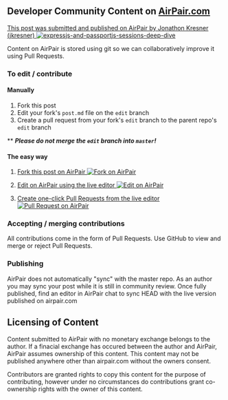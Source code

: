 ## Developer Community Content on [AirPair.com](https://www.airpair.com/)

[This post was submitted and published on AirPair by Jonathon Kresner (jkresner)
![expressjs-and-passportjs-sessions-deep-dive](https://www.airpair.com/posts/thumb/541a36c3535a850b00b05697)
](https://www.airpair.com/posts/review/541a36c3535a850b00b05697)

Content on AirPair is stored using git so we can collaboratively improve it using Pull Requests.

### To edit / contribute

#### Manually

1. Fork this post
2. Edit your fork's `post.md` file on the `edit` branch
3. Create a pull request from your fork's `edit` branch to the parent repo's `edit` branch

\*\* ***Please do not merge the `edit` branch into `master`!***
 
#### The easy way

1. [Fork this post on AirPair
![Fork on AirPair](https://airpair.github.io/posts/fork.png) 
](https://www.airpair.com/posts/fork/541a36c3535a850b00b05697)

2. [Edit on AirPair  using the live editor
![Edit on AirPair](https://airpair.github.io/posts/edit.png)
](https://www.airpair.com/posts/edit/541a36c3535a850b00b05697)

3. [Create one-click Pull Requests from the live editor
![Pull Request on AirPair](https://airpair.github.io/posts/pr.png)
](https://www.airpair.com/posts/edit/541a36c3535a850b00b05697)

### Accepting / merging contributions

All contributions come in the form of Pull Requests. Use GitHub to view and
merge or reject Pull Requests.

### Publishing

AirPair does not automatically "sync" with the master repo. As an author you may
sync your post while it is still in community review. Once fully published, find 
an editor in AirPair chat to sync HEAD with the live version published on airpair.com

## Licensing of Content

Content submitted to AirPair with no monetary exchange belongs to the author. 
If a finacial exchange has occured between the author and AirPair, AirPair assumes ownership
of this content. This content may not be published anywhere other than airpair.com without 
the owners consent.

Contributors are granted rights to copy this content for the purpose of contributing, however 
under no circumstances do contributions grant co-ownership rights with the owner of this content.
